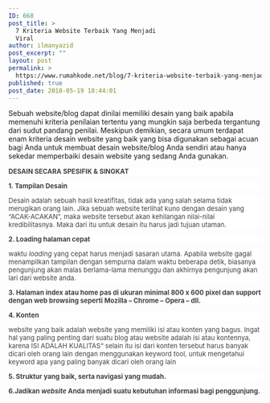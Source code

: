 ```yaml
---
ID: 668
post_title: >
  7 Kriteria Website Terbaik Yang Menjadi
  Viral
author: ilmanyazid
post_excerpt: ""
layout: post
permalink: >
  https://www.rumahkode.net/blog/7-kriteria-website-terbaik-yang-menjadi-viral/
published: true
post_date: 2018-05-19 18:44:01
---
```

Sebuah website/blog dapat dinilai memiliki desain yang baik apabila memenuhi kriteria penilaian tertentu yang mungkin saja berbeda tergantung dari sudut pandang penilai. Meskipun demikian, secara umum terdapat enam kriteria desain website yang baik yang bisa digunakan sebagai acuan bagi Anda untuk membuat desain website/blog Anda sendiri atau hanya sekedar memperbaiki desain website yang sedang Anda gunakan.
<p align="left" style="background: rgb(255,255,255); border: 0px; font-size: 13px; margin: 0px0px10px; outline: 0px; padding: 0px; vertical-align: baseline; color: rgb(64,64,64); font-family:" opensansarialverdana="opensansarialverdana" _="text-decoration-color:_" normal="normal" _400="_400" _2="_2" _0px="_0px" none="none" initial="initial"><b style="background: transparent; border: 0px; font-size: 13px; margin: 0px; outline: 0px; padding: 0px; vertical-align: baseline; font-family: " open sans="sans" arial="arial" verdana="verdana" _="line-height:_" _800="_800" _30px="_30px">DESAIN SECARA SPESIFIK &amp; SINGKAT</b></p>
<p align="left" style="background: rgb(255,255,255); border: 0px; font-size: 13px; margin: 0px0px10px; outline: 0px; padding: 0px; vertical-align: baseline; color: rgb(64,64,64); font-family:" opensansarialverdana="opensansarialverdana" _="text-decoration-color:_" normal="normal" _400="_400" _2="_2" _0px="_0px" none="none" initial="initial"><b style="background: transparent; border: 0px; font-size: 13px; margin: 0px; outline: 0px; padding: 0px; vertical-align: baseline; font-family: " open sans="sans" arial="arial" verdana="verdana" _="line-height:_" _800="_800" _30px="_30px">1. Tampilan Desain</b></p>
<p align="left" style="background: rgb(255,255,255); border: 0px; font-size: 13px; margin: 0px0px10px; outline: 0px; padding: 0px; vertical-align: baseline; color: rgb(64,64,64); font-family:" opensansarialverdana="opensansarialverdana" _="text-decoration-color:_" normal="normal" _400="_400" _2="_2" _0px="_0px" none="none" initial="initial">Desain adalah sebuah hasil kreatifitas, tidak ada yang salah selama tidak merugikan orang lain. Jika sebuah website terlihat kuno dengan desain yang “ACAK-ACAKAN”, maka website tersebut akan kehilangan nilai-nilai kredibilitasnya. Maka dari itu untuk desain itu harus jadi tujuan utaman.</p>
<p align="left" style="background: rgb(255,255,255); border: 0px; font-size: 13px; margin: 0px0px10px; outline: 0px; padding: 0px; vertical-align: baseline; color: rgb(64,64,64); font-family:" opensansarialverdana="opensansarialverdana" _="text-decoration-color:_" normal="normal" _400="_400" _2="_2" _0px="_0px" none="none" initial="initial"><b style="background: transparent; border: 0px; font-size: 13px; margin: 0px; outline: 0px; padding: 0px; vertical-align: baseline; font-family: " open sans="sans" arial="arial" verdana="verdana" _="line-height:_" _800="_800" _30px="_30px">2. Loading halaman cepat</b></p>
<p align="left" style="background: rgb(255,255,255); border: 0px; font-size: 13px; margin: 0px0px10px; outline: 0px; padding: 0px; vertical-align: baseline; color: rgb(64,64,64); font-family:" opensansarialverdana="opensansarialverdana" _="text-decoration-color:_" normal="normal" _400="_400" _2="_2" _0px="_0px" none="none" initial="initial">waktu <i style="background: transparent; border: 0px; font-size: 13px; margin: 0px; outline: 0px; padding: 0px; vertical-align: baseline;">loading</i> yang cepat harus menjadi sasaran utama. Apabila website gagal menampilkan tampilan dengan sempurna dalam waktu beberapa detik, biasanya pengunjung akan malas berlama-lama menunggu dan akhirnya pengunjung akan lari dari website anda.</p>
<p align="left" style="background: rgb(255,255,255); border: 0px; font-size: 13px; margin: 0px0px10px; outline: 0px; padding: 0px; vertical-align: baseline; color: rgb(64,64,64); font-family:" opensansarialverdana="opensansarialverdana" _="text-decoration-color:_" normal="normal" _400="_400" _2="_2" _0px="_0px" none="none" initial="initial"><b style="background: transparent; border: 0px; font-size: 13px; margin: 0px; outline: 0px; padding: 0px; vertical-align: baseline; font-family: " open sans="sans" arial="arial" verdana="verdana" _="line-height:_" _800="_800" _30px="_30px">3. Halaman index atau home pas di ukuran minimal 800 x 600 pixel dan support dengan web browsing seperti Mozilla – Chrome – Opera – dll.</b></p>
<p align="left" style="background: rgb(255,255,255); border: 0px; font-size: 13px; margin: 0px0px10px; outline: 0px; padding: 0px; vertical-align: baseline; color: rgb(64,64,64); font-family:" opensansarialverdana="opensansarialverdana" _="text-decoration-color:_" normal="normal" _400="_400" _2="_2" _0px="_0px" none="none" initial="initial"><b style="background: transparent; border: 0px; font-size: 13px; margin: 0px; outline: 0px; padding: 0px; vertical-align: baseline; font-family: " open sans="sans" arial="arial" verdana="verdana" _="line-height:_" _800="_800" _30px="_30px">4. Konten</b></p>
<p align="left" style="background: rgb(255,255,255); border: 0px; font-size: 13px; margin: 0px0px10px; outline: 0px; padding: 0px; vertical-align: baseline; color: rgb(64,64,64); font-family:" opensansarialverdana="opensansarialverdana" _="text-decoration-color:_" normal="normal" _400="_400" _2="_2" _0px="_0px" none="none" initial="initial">website yang baik adalah website yang memiliki isi atau konten yang bagus. Ingat hal yang paling penting dari suatu blog atau website adalah isi atau kontennya, karena ISI ADALAH KUALITAS“ selain itu isi dari konten tersebut harus banyak dicari oleh orang lain dengan menggunakan keyword tool, untuk mengetahui keyword apa yang paling banyak dicari oleh orang lain</p>
<p align="left" style="background: rgb(255,255,255); border: 0px; font-size: 13px; margin: 0px0px10px; outline: 0px; padding: 0px; vertical-align: baseline; color: rgb(64,64,64); font-family:" opensansarialverdana="opensansarialverdana" _="text-decoration-color:_" normal="normal" _400="_400" _2="_2" _0px="_0px" none="none" initial="initial"><b style="background: transparent; border: 0px; font-size: 13px; margin: 0px; outline: 0px; padding: 0px; vertical-align: baseline; font-family: " open sans="sans" arial="arial" verdana="verdana" _="line-height:_" _800="_800" _30px="_30px">5. Struktur yang baik, serta navigasi yang mudah.</b></p>
<p align="left" style="background: rgb(255,255,255); border: 0px; font-size: 13px; margin: 0px0px10px; outline: 0px; padding: 0px; vertical-align: baseline; color: rgb(64,64,64); font-family:" opensansarialverdana="opensansarialverdana" _="text-decoration-color:_" normal="normal" _400="_400" _2="_2" _0px="_0px" none="none" initial="initial"><b style="background: transparent; border: 0px; font-size: 13px; margin: 0px; outline: 0px; padding: 0px; vertical-align: baseline; font-family: " open sans="sans" arial="arial" verdana="verdana" _="line-height:_" _800="_800" _30px="_30px">6.Jadikan </b><b style="background: transparent; border: 0px; font-size: 13px; margin: 0px; outline: 0px; padding: 0px; vertical-align: baseline; font-family: " open sans="sans" arial="arial" verdana="verdana" _="line-height:_" _800="_800" _30px="_30px"><i style="background: transparent; border: 0px; font-size: 13px; margin: 0px; outline: 0px; padding: 0px; vertical-align: baseline;">website </i></b><b style="background: transparent; border: 0px; font-size: 13px; margin: 0px; outline: 0px; padding: 0px; vertical-align: baseline; font-family: " open sans="sans" arial="arial" verdana="verdana" _="line-height:_" _800="_800" _30px="_30px">Anda menjadi suatu kebutuhan informasi bagi penggunjung.</b></p>